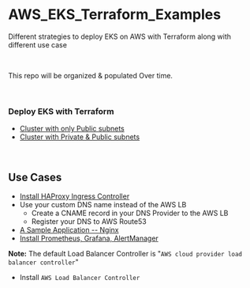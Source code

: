 # AWS_EKS_Terraform_Examples
Different strategies to deploy EKS on AWS with Terraform along with different use case

<br>

This repo will be organized & populated Over time.  


<br>

### Deploy EKS with Terraform 

* [Cluster with only Public subnets](Example-1)
* [Cluster with Private & Public subnets](Example-2)

<br>

## Use Cases

* [Install HAProxy Ingress Controller](Use-Cases/HAProxy-Ingress-Controller/)
* Use your custom DNS name instead of the AWS LB
    * Create a CNAME record in your DNS Provider to the AWS LB
    * Register your DNS to AWS Route53
* [A Sample Application -- Nginx](Use-Cases/sample-app-nginx)
* [Install Prometheus, Grafana, AlertManager](Use-Cases/install_prometheus_grafana_alertmanager)

**Note:** The default Load Balancer Controller is "`AWS cloud provider load balancer controller`"

* Install `AWS Load Balancer Controller`



<br>

